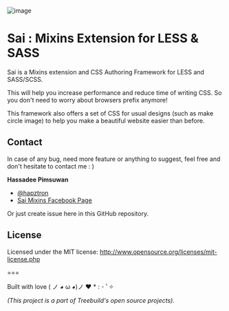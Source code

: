 ![image](http://saimixins.appspot.com/assets/img/sai-logo.png)

# Sai : Mixins Extension for LESS & SASS

Sai is a Mixins extension and CSS Authoring Framework for LESS and SASS/SCSS.

This will help you increase performance and reduce time of writing CSS. So you don't need to worry about browsers prefix anymore!

This framework also offers a set of CSS for usual designs (such as make circle image) to help you make a beautiful website easier than before.

## Contact

In case of any bug, need more feature or anything to suggest, feel free and don't hesitate to contact me : )

**Hassadee Pimsuwan**

* [@hapztron](https://twitter.com/hapztron)
* [Sai Mixins Facebook Page](https://www.facebook.com/saimixins)

Or just create issue here in this GitHub repository.


## License


Licensed under the MIT license: http://www.opensource.org/licenses/mit-license.php

===

Built with love ( ノ ◕ ω ◕)ノ ❤ * : ･ ﾟ✧

*(This project is a part of Treebuild's open source projects).*
